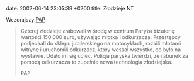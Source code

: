 date: 2002-06-14 23:05:39 +0200
title: Złodzieje NT

Wczorajszy [PAP](http://dziennik.pap.pl/ 'Dziennik Polskiej Agencji Prasowej'):

> Czterej złodzieje zrabowali w środę w centrum Paryża biżuterię wartości 150.000 euro, używając młotka i odkurzacza. Przestępcy podjechali do sklepu jubilerskiego na motocyklach, rozbili młotami witrynę i uruchomili odkurzacz, który wessał wszystko, co było na wystawie. Udało im się uciec. Policja paryska twierdzi, że rabunek za pomocą odkurzacza to zupełnie nowa technologia złodziejska.
>
> PAP
